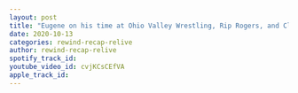 ```yaml
---
layout: post
title: "Eugene on his time at Ohio Valley Wrestling, Rip Rogers, and Class of 02'"
date: 2020-10-13
categories: rewind-recap-relive
author: rewind-recap-relive
spotify_track_id: 
youtube_video_id: cvjKCsCEfVA
apple_track_id: 
---
```

